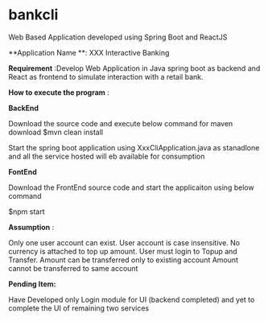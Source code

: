# bankcli
Web Based Application developed using Spring Boot and ReactJS

**Application Name **: XXX Interactive Banking  

 

**Requirement** :Develop Web Application in Java spring boot as backend and React as frontend to simulate interaction with a retail bank.



**How to execute the program** :

**BackEnd**

Download the source code and execute below command for maven download
$mvn clean install

Start the spring boot application using XxxCliApplication.java as stanadlone and all the service hosted will eb available for consumption
 
**FontEnd** 

Download the FrontEnd source code and start the applicaiton using below command

$npm start

**Assumption** :

Only one user account can exist.
User account  is case insensitive.
No currency is attached to top up amount.
User must login to Topup and Transfer.
Amount can be transferred only to existing account
Amount cannot be transferred to same account
 

**Pending Item:**

Have Developed only Login module for UI (backend completed) and yet to complete the UI of remaining two services
